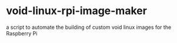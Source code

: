 # void-linux-rpi-image-maker
a script to automate the building of custom void linux images for the Raspberry Pi

